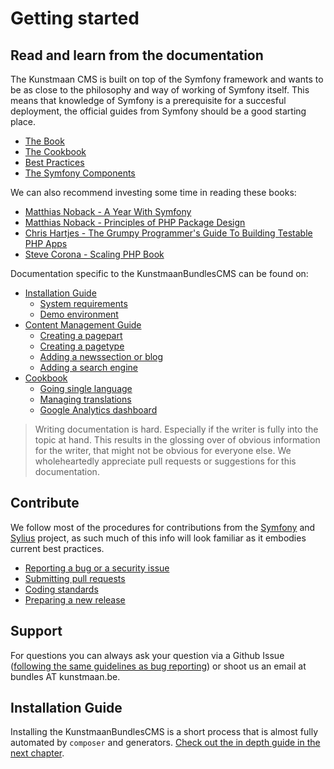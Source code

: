 # Getting started

## Read and learn from the documentation

The Kunstmaan CMS is built on top of the Symfony framework and wants to be as close to the philosophy and way of working of Symfony itself. This means that knowledge of Symfony is a prerequisite for a succesful deployment, the official guides from Symfony should be a good starting place.

* [The Book](http://symfony.com/doc/current/book/index.html)
* [The Cookbook](http://symfony.com/doc/current/cookbook/index.html)
* [Best Practices](http://symfony.com/doc/current/best_practices/index.html)
* [The Symfony Components](http://symfony.com/doc/current/components/index.html)

We can also recommend investing some time in reading these books:

* [Matthias Noback - A Year With Symfony](https://leanpub.com/u/matthiasnoback)
* [Matthias Noback - Principles of PHP Package Design](https://leanpub.com/principles-of-package-design)
* [Chris Hartjes - The Grumpy Programmer's Guide To Building Testable PHP Apps](https://leanpub.com/grumpy-testing)
* [Steve Corona - Scaling PHP Book](https://www.scalingphpbook.com)

Documentation specific to the KunstmaanBundlesCMS can be found on:

* [Installation Guide](../installation/index.md)
    * [System requirements](../installation/system-requirements.md)
    * [Demo environment](../installation/demo-environment.md)
* [Content Management Guide](../content-management/index.md)
    * [Creating a pagepart](../content-management/creating-a-page-part.md)
	* [Creating a pagetype](../content-management/creating-a-pagetype.md)
	* [Adding a newssection or blog](../content-management/adding-a-newssection-or-blog.md)
	* [Adding a search engine](../content-management/adding-a-search-engine.md)
* [Cookbook](../cookbook/index.md)
	* [Going single language](../cookbook/going-single-language.md)
	* [Managing translations](../cookbook/manage-translations.md)
	* [Google Analytics dashboard](../cookbook/google-analytics-dashboard.md)
> Writing documentation is hard. Especially if the writer is fully into the topic at hand. This results in the glossing over of obvious information for the writer, that might not be obvious for everyone else. We wholeheartedly appreciate pull requests or suggestions for this documentation.

## Contribute

We follow most of the procedures for contributions from the [Symfony](http://symfony.com/doc/current/contributing/index.html) and [Sylius](http://sylius.org) project, as such much of this info will look familiar as it embodies current best practices.

* [Reporting a bug or a security issue](../contributing/reporting-issues.md)
* [Submitting pull requests](../contributing/pull-requests.md)
* [Coding standards](../contributing/coding-standards.md)
* [Preparing a new release](../contributing/preparing-a-new-release.md)
## Support

For questions you can always ask your question via a Github Issue ([following the same guidelines as bug reporting](../contributing/reporting-issues.md)) or shoot us an email at bundles AT kunstmaan.be.

## Installation Guide

Installing the KunstmaanBundlesCMS is a short process that is almost fully automated by `composer` and generators. [Check out the in depth guide in the next chapter](../installation/index.md).
